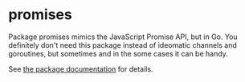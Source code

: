 # promises

Package promises mimics the JavaScript Promise API, but in Go. You definitely
don't need this package instead of ideomatic channels and goroutines, but
sometimes and in the some cases it can be handy.

See [the package documentation](https://pkg.go.dev/github.com/davidmz/go-promises)
for details.
